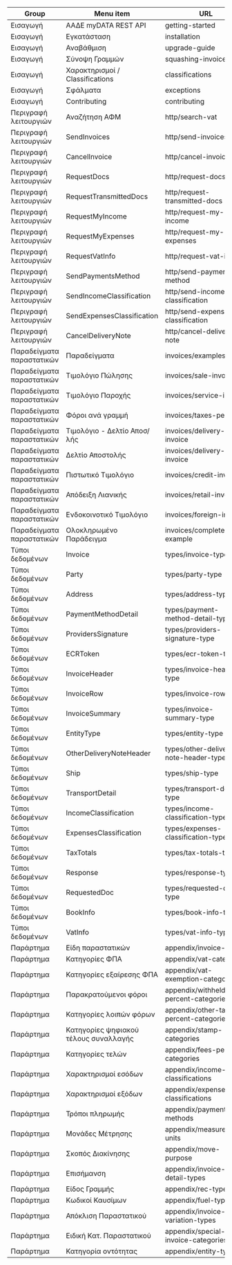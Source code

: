 | Group                     | Menu item                             | URL                                     |
|---------------------------|---------------------------------------|-----------------------------------------|
| Εισαγωγή                  | ΑΑΔΕ myDATA REST API                  | getting-started                         |
| Εισαγωγή                  | Εγκατάσταση                           | installation                            |
| Εισαγωγή                  | Αναβάθμιση                            | upgrade-guide                           |
| Εισαγωγή                  | Σύνοψη Γραμμών                        | squashing-invoice-rows                  |
| Εισαγωγή                  | Χαρακτηρισμοί / Classifications       | classifications                         |
| Εισαγωγή                  | Σφάλματα                              | exceptions                              |
| Εισαγωγή                  | Contributing                          | contributing                            |
| Περιγραφή λειτουργιών     | Αναζήτηση ΑΦΜ                         | http/search-vat                         |
| Περιγραφή λειτουργιών     | SendInvoices                          | http/send-invoices                      |
| Περιγραφή λειτουργιών     | CancelInvoice                         | http/cancel-invoice                     |
| Περιγραφή λειτουργιών     | RequestDocs                           | http/request-docs                       |
| Περιγραφή λειτουργιών     | RequestTransmittedDocs                | http/request-transmitted-docs           |
| Περιγραφή λειτουργιών     | RequestMyIncome                       | http/request-my-income                  |
| Περιγραφή λειτουργιών     | RequestMyExpenses                     | http/request-my-expenses                |
| Περιγραφή λειτουργιών     | RequestVatInfo                        | http/request-vat-info                   |
| Περιγραφή λειτουργιών     | SendPaymentsMethod                    | http/send-payments-method               |
| Περιγραφή λειτουργιών     | SendIncomeClassification              | http/send-income-classification         |
| Περιγραφή λειτουργιών     | SendExpensesClassification            | http/send-expenses-classification       |
| Περιγραφή λειτουργιών     | CancelDeliveryNote                    | http/cancel-delivery-note               |
| Παραδείγματα παραστατικών | Παραδείγματα                          | invoices/examples                       |
| Παραδείγματα παραστατικών | Τιμολόγιο Πώλησης                     | invoices/sale-invoice                   |
| Παραδείγματα παραστατικών | Τιμολόγιο Παροχής                     | invoices/service-invoice                |
| Παραδείγματα παραστατικών | Φόροι ανά γραμμή                      | invoices/taxes-per-row                  |
| Παραδείγματα παραστατικών | Τιμολόγιο - Δελτίο Αποσ/λής           | invoices/delivery-note-invoice          |
| Παραδείγματα παραστατικών | Δελτίο Αποστολής                      | invoices/delivery-invoice               |
| Παραδείγματα παραστατικών | Πιστωτικό Τιμολόγιο                   | invoices/credit-invoice                 |
| Παραδείγματα παραστατικών | Απόδειξη Λιανικής                     | invoices/retail-invoice                 |
| Παραδείγματα παραστατικών | Ενδοκοινοτικό Τιμολόγιο               | invoices/foreign-invoice                |
| Παραδείγματα παραστατικών | Ολοκληρωμένο Παράδειγμα               | invoices/complete-example               |
| Τύποι δεδομένων           | Invoice                               | types/invoice-type                      |
| Τύποι δεδομένων           | Party                                 | types/party-type                        |
| Τύποι δεδομένων           | Address                               | types/address-type                      |
| Τύποι δεδομένων           | PaymentMethodDetail                   | types/payment-method-detail-type        |
| Τύποι δεδομένων           | ProvidersSignature                    | types/providers-signature-type          |
| Τύποι δεδομένων           | ECRToken                              | types/ecr-token-type                    |
| Τύποι δεδομένων           | InvoiceHeader                         | types/invoice-header-type               |
| Τύποι δεδομένων           | InvoiceRow                            | types/invoice-row-type                  |
| Τύποι δεδομένων           | InvoiceSummary                        | types/invoice-summary-type              |
| Τύποι δεδομένων           | EntityType                            | types/entity-type                       |
| Τύποι δεδομένων           | OtherDeliveryNoteHeader               | types/other-delivery-note-header-type   |
| Τύποι δεδομένων           | Ship                                  | types/ship-type                         |
| Τύποι δεδομένων           | TransportDetail                       | types/transport-detail-type             |
| Τύποι δεδομένων           | IncomeClassification                  | types/income-classification-type        |
| Τύποι δεδομένων           | ExpensesClassification                | types/expenses-classification-type      |
| Τύποι δεδομένων           | TaxTotals                             | types/tax-totals-type                   |
| Τύποι δεδομένων           | Response                              | types/response-type                     |
| Τύποι δεδομένων           | RequestedDoc                          | types/requested-doc-type                |
| Τύποι δεδομένων           | BookInfo                              | types/book-info-type                    |
| Τύποι δεδομένων           | VatInfo                               | types/vat-info-type                     |
| Παράρτημα                 | Είδη παραστατικών                     | appendix/invoice-types                  |
| Παράρτημα                 | Κατηγορίες ΦΠΑ                        | appendix/vat-categories                 |
| Παράρτημα                 | Κατηγορίες εξαίρεσης ΦΠΑ              | appendix/vat-exemption-categories       |
| Παράρτημα                 | Παρακρατούμενοι φόροι                 | appendix/withheld-percent-categories    |
| Παράρτημα                 | Κατηγορίες λοιπών φόρων               | appendix/other-taxes-percent-categories |
| Παράρτημα                 | Κατηγορίες ψηφιακού τέλους συναλλαγής | appendix/stamp-categories               |
| Παράρτημα                 | Κατηγορίες τελών                      | appendix/fees-percent-categories        |
| Παράρτημα                 | Χαρακτηρισμοί εσόδων                  | appendix/income-classifications         |
| Παράρτημα                 | Χαρακτηρισμοί εξόδων                  | appendix/expenses-classifications       |
| Παράρτημα                 | Τρόποι πληρωμής                       | appendix/payment-methods                |
| Παράρτημα                 | Μονάδες Μέτρησης                      | appendix/measurement-units              |
| Παράρτημα                 | Σκοπός Διακίνησης                     | appendix/move-purpose                   |
| Παράρτημα                 | Επισήμανση                            | appendix/invoice-detail-types           |
| Παράρτημα                 | Είδος Γραμμής                         | appendix/rec-types                      |
| Παράρτημα                 | Κωδικοί Καυσίμων                      | appendix/fuel-types                     |
| Παράρτημα                 | Απόκλιση Παραστατικού                 | appendix/invoice-variation-types        |
| Παράρτημα                 | Ειδική Κατ. Παραστατικού              | appendix/special-invoice-categories     |
| Παράρτημα                 | Κατηγορία οντότητας                   | appendix/entity-types                   |
